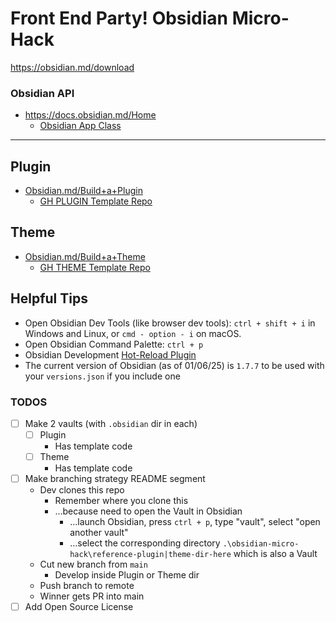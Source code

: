 # Front End Party! Obsidian Micro-Hack
https://obsidian.md/download
### Obsidian API
- https://docs.obsidian.md/Home
  - [Obsidian App Class](https://docs.obsidian.md/Reference/TypeScript+API/App)
---
## Plugin
- [Obsidian.md/Build+a+Plugin](https://docs.obsidian.md/Plugins/Getting+started/Build+a+plugin)
  - [GH PLUGIN Template Repo](https://github.com/obsidianmd/obsidian-sample-plugin)
## Theme
- [Obsidian.md/Build+a+Theme](https://docs.obsidian.md/Themes/App+themes/Build+a+theme)
  - [GH THEME Template Repo](https://github.com/obsidianmd/obsidian-sample-theme)
## Helpful Tips
- Open Obsidian Dev Tools (like browser dev tools): `ctrl + shift + i` in Windows and Linux, or `cmd - option - i` on macOS.
- Open Obsidian Command Palette: `ctrl + p`
- Obsidian Development [Hot-Reload Plugin](https://github.com/pjeby/hot-reload)
- The current version of Obsidian (as of 01/06/25) is `1.7.7` to be used with your `versions.json` if you include one 

### TODOS
- [ ] Make 2 vaults (with `.obsidian` dir in each)
  - [ ] Plugin
    - Has template code
  - [ ] Theme
    - Has template code
- [ ] Make branching strategy README segment
  - Dev clones this repo
    - Remember where you clone this
    - ...because need to open the Vault in Obsidian
      - ...launch Obsidian, press `ctrl + p`, type "vault", select "open another vault"
      - ...select the corresponding directory `.\obsidian-micro-hack\reference-plugin|theme-dir-here` which is also a Vault
  - Cut new branch from `main`
    - Develop inside Plugin or Theme dir
  - Push branch to remote
  - Winner gets PR into main
- [ ] Add Open Source License 
